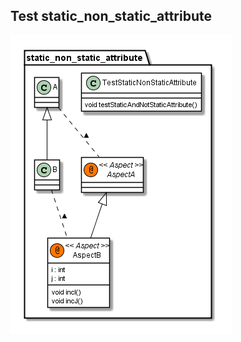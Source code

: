 ## Test static_non_static_attribute

![static_non_static_attribute.png](gen-plantuml/static_non_static_attribute.png)
